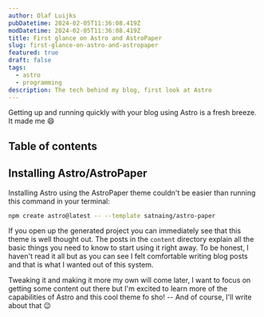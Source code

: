 ```yaml
---
author: Olaf Luijks
pubDatetime: 2024-02-05T11:36:08.419Z
modDatetime: 2024-02-05T11:36:08.419Z
title: First glance on Astro and AstroPaper
slug: first-glance-on-astro-and-astropaper
featured: true
draft: false
tags:
  - astro
  - programming
description: The tech behind my blog, first look at Astro
---
```


Getting up and running quickly with your blog using Astro is a fresh breeze. It made me 😄

## Table of contents

## Installing Astro/AstroPaper

Installing Astro using the AstroPaper theme couldn't be easier than running this command in your terminal:

```bash
npm create astro@latest -- --template satnaing/astro-paper
```

If you open up the generated project you can immediately see that this theme is well thought out. The posts in the `content` directory explain all the basic things you need to know to start using it right away. To be honest, I haven't read it all but as you can see I felt comfortable writing blog posts and that is what I wanted out of this system.

Tweaking it and making it more my own will come later, I want to focus on getting some content out there but I'm excited to learn more of the capabilities of Astro and this cool theme fo sho! -- And of course, I'll write about that 😉

